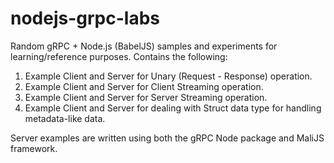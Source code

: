 # nodejs-grpc-labs

Random gRPC + Node.js (BabelJS) samples and experiments for learning/reference purposes. Contains the following:

1. Example Client and Server for Unary (Request - Response) operation.
2. Example Client and Server for Client Streaming operation.
3. Example Client and Server for Server Streaming operation.
4. Example Client and Server for dealing with Struct data type for handling metadata-like data.

Server examples are written using both the gRPC Node package and MaliJS framework.
